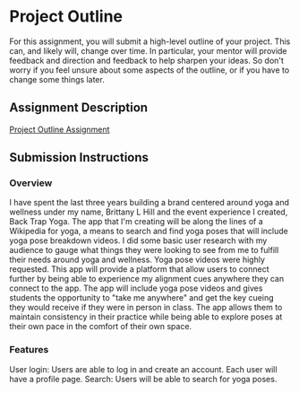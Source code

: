 # Project Outline
For this assignment, you will submit a high-level outline of your project. This can, and likely will, change over time. In particular, your mentor will provide feedback and direction and feedback to help sharpen your ideas. So don't worry if you feel unsure about some aspects of the outline, or if you have to change some things later.

## Assignment Description
[Project Outline Assignment](https://education.launchcode.org/liftoff/assignments/project-outline/)

## Submission Instructions

### Overview
I have spent the last three years building a brand centered around yoga and wellness under my name, Brittany L Hill and the event experience I created, Back Trap Yoga. The app that I'm creating will be along the lines of a Wikipedia for yoga, a means to search and find yoga poses that will include yoga pose breakdown videos. I did some basic user research with my audience to gauge what things they were looking to see from me to fulfill their needs around yoga and wellness. Yoga pose videos were highly requested. This app will provide a platform that allow users to connect further by being able to experience my alignment cues anywhere they can connect to the app. The app will include yoga pose videos and gives students the opportunity to "take me anywhere" and get the key cueing they would receive if they were in person in class. The app allows them to maintain consistency in their practice while being able to explore poses at their own pace in the comfort of their own space.
### Features
User login: Users are able to log in and create an account. Each user will have a profile page.
Search: Users will be able to search for yoga poses. The search will return a yoga pose breakdown video. Yoga poses will be listed,searchable and have categories that they'll be filed under.
Favorites: Users will be able to save pose videos to their Favorites list on their profile page.
Accept Payment/Donation: Users will be able to submit a one-time payment or donation.
### Technologies
Java
Spring Data
JPA, Hibernate
Stripe Payment
MySQL
SQLAlchemy
### What I'll Have to Learn
I'll need to learn how to incorporate the Stripe payment system to accept payment for user subscriptions.
